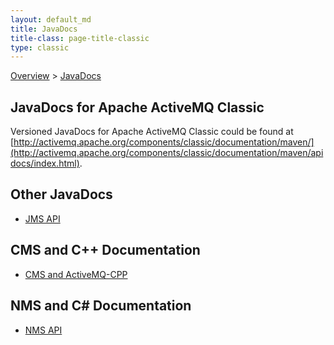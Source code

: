```yaml
---
layout: default_md
title: JavaDocs 
title-class: page-title-classic
type: classic
---
```


[Overview](overview) > [JavaDocs](docs)


JavaDocs for Apache ActiveMQ Classic
----------------------------

Versioned JavaDocs for Apache ActiveMQ Classic could be found at [http://activemq.apache.org/components/classic/documentation/maven/](http://activemq.apache.org/components/classic/documentation/maven/apidocs/index.html).

Other JavaDocs
--------------

*   [JMS API](http://java.sun.com/j2ee/1.4/docs/api/javax/jms/package-summary.html)

CMS and C++ Documentation
-------------------------

*   [CMS and ActiveMQ-CPP](http://activemq.apache.org/components/cms/)

NMS and C# Documentation
------------------------

*   [NMS API](http://activemq.apache.org/components/nms/)

